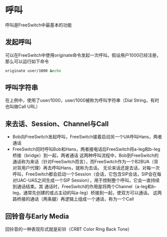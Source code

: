 # 呼叫
呼叫是FreeSwitch中最基本的功能
## 发起呼叫
可以在FreeSwitch中使用originate命令发起一次呼叫。假设用户1000已经注册，那么可以运行如下命令
```bash
originate user/1000 &echo
```
## 呼叫字符串
在上例中，使用了user/1000，user/1000被称为呼叫字符串（Dial String，有时也叫做Call URL）
## 来去话、Session、Channel与Call
+ Bob向FreeSwitch发起呼叫，FreeSwitch接着启动另一个UA呼叫Hans，两者通话
+ FreeSwitch同时呼叫Bob和Hans，两者接电话后FreeSwitch将a-leg和b-leg桥接（bridge）到一起，两者通话
这两种呼叫流程中，Bob到FreeSwitch的通话称为来话（针对FreeSwitch而言），而FreeSwitch作为一个B2BUA（背对背用户代理）再去呼叫Hans，就称为去话。
无论来话还是去话，对每一次呼叫，FreeSwitch都会启动一个Session（会话，它包含SIP会话，SIP会在每对UAC-UAS之间生成一个SIP Session），用于控制整个呼叫，它会一直持续到通话结束。其
通话时，FreeSwitch的作用是将两个Channel（a-leg和b-leg，通常先创建的或占主动的叫a-leg）桥接到一起，使双方可以通话。
这两路桥接的通话（两条腿）再逻辑上组成一个通话，称为一个Call
## 回铃音与Early Media
回铃音的一种表现形式就是彩铃（CRBT Color Ring Back Tone）